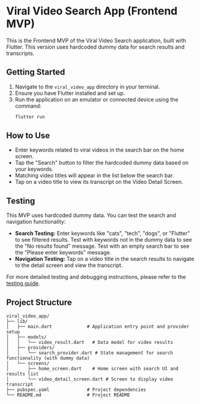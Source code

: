 # Viral Video Search App (Frontend MVP)

This is the Frontend MVP of the Viral Video Search application, built with Flutter. This version uses hardcoded dummy data for search results and transcripts.

## Getting Started

1.  Navigate to the `viral_video_app` directory in your terminal.
2.  Ensure you have Flutter installed and set up.
3.  Run the application on an emulator or connected device using the command:
    ```bash
    flutter run
    ```

## How to Use

-   Enter keywords related to viral videos in the search bar on the home screen.
-   Tap the "Search" button to filter the hardcoded dummy data based on your keywords.
-   Matching video titles will appear in the list below the search bar.
-   Tap on a video title to view its transcript on the Video Detail Screen.

## Testing

This MVP uses hardcoded dummy data. You can test the search and navigation functionality:

-   **Search Testing:** Enter keywords like "cats", "tech", "dogs", or "Flutter" to see filtered results. Test with keywords not in the dummy data to see the "No results found" message. Test with an empty search bar to see the "Please enter keywords" message.
-   **Navigation Testing:** Tap on a video title in the search results to navigate to the detail screen and view the transcript.

For more detailed testing and debugging instructions, please refer to the [testing guide](/docs/plan/testing.md).

## Project Structure

```
viral_video_app/
├── lib/
│   ├── main.dart             # Application entry point and provider setup
│   ├── models/
│   │   └── video_result.dart   # Data model for video results
│   ├── providers/
│   │   └── search_provider.dart # State management for search functionality (with dummy data)
│   └── screens/
│       ├── home_screen.dart    # Home screen with search UI and results list
│       └── video_detail_screen.dart # Screen to display video transcript
├── pubspec.yaml              # Project dependencies
└── README.md                 # Project README
